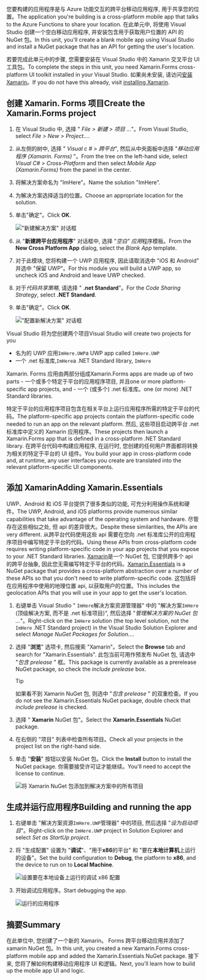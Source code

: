 <span data-ttu-id="d7b77-101">您要构建的应用程序是与 Azure 功能交互的跨平台移动应用程序, 用于共享您的位置。</span><span class="sxs-lookup"><span data-stu-id="d7b77-101">The application you're building is a cross-platform mobile app that talks to the Azure Functions to share your location.</span></span> <span data-ttu-id="d7b77-102">在此单元中, 将使用 Visual Studio 创建一个空白移动应用程序, 并安装包含用于获取用户位置的 API 的 NuGet 包。</span><span class="sxs-lookup"><span data-stu-id="d7b77-102">In this unit, you'll create a blank mobile app using Visual Studio and install a NuGet package that has an API for getting the user's location.</span></span>

<span data-ttu-id="d7b77-103">若要完成此单元中的步骤, 您需要安装在 Visual Studio 中的 Xamarin 交叉平台 UI 工具包。</span><span class="sxs-lookup"><span data-stu-id="d7b77-103">To complete the steps in this unit, you need Xamarin.Forms cross-platform UI toolkit installed in your Visual Studio.</span></span> <span data-ttu-id="d7b77-104">如果尚未安装, 请访问[安装 Xamarin](https://docs.microsoft.com/xamarin/get-started/installation/?tabs=windows)。</span><span class="sxs-lookup"><span data-stu-id="d7b77-104">If you do not have this already, visit [installing Xamarin](https://docs.microsoft.com/xamarin/get-started/installation/?tabs=windows).</span></span>

## <a name="create-the-xamarinforms-project"></a><span data-ttu-id="d7b77-105">创建 Xamarin. Forms 项目</span><span class="sxs-lookup"><span data-stu-id="d7b77-105">Create the Xamarin.Forms project</span></span>

1. <span data-ttu-id="d7b77-106">在 Visual Studio 中, 选择 " *File > 新建 > 项目 ...*"。</span><span class="sxs-lookup"><span data-stu-id="d7b77-106">From Visual Studio, select *File > New > Project...*.</span></span>

1. <span data-ttu-id="d7b77-107">从左侧的树中, 选择 " *Visual c # > 跨平台*", 然后从中央面板中选择 "*移动应用程序 (Xamarin. Forms)* "。</span><span class="sxs-lookup"><span data-stu-id="d7b77-107">From the tree on the left-hand side, select *Visual C# > Cross-Platform* and then select *Mobile App (Xamarin.Forms)* from the panel in the center.</span></span>

1. <span data-ttu-id="d7b77-108">将解决方案命名为 "ImHere"。</span><span class="sxs-lookup"><span data-stu-id="d7b77-108">Name the solution "ImHere".</span></span>

1. <span data-ttu-id="d7b77-109">为解决方案选择适当的位置。</span><span class="sxs-lookup"><span data-stu-id="d7b77-109">Choose an appropriate location for the solution.</span></span>

1. <span data-ttu-id="d7b77-110">单击"确定"。</span><span class="sxs-lookup"><span data-stu-id="d7b77-110">Click **OK**.</span></span>

    !["新建解决方案" 对话框](../media/2-new-solution-dialog.png)

1. <span data-ttu-id="d7b77-112">从 "**新建跨平台应用程序**" 对话框中, 选择 "*空白" 应用*程序模板。</span><span class="sxs-lookup"><span data-stu-id="d7b77-112">From the **New Cross Platform App** dialog, select the *Blank App* template.</span></span>

1. <span data-ttu-id="d7b77-113">对于此模块, 您将构建一个 UWP 应用程序, 因此请取消选中 "iOS 和 Android" 并选中 "保留 UWP"。</span><span class="sxs-lookup"><span data-stu-id="d7b77-113">For this module you will build a UWP app, so uncheck iOS and Android and leave UWP checked.</span></span>

1. <span data-ttu-id="d7b77-114">对于*代码共享策略*, 请选择 " **.net Standard**"。</span><span class="sxs-lookup"><span data-stu-id="d7b77-114">For the *Code Sharing Strategy*, select **.NET Standard**.</span></span>

1. <span data-ttu-id="d7b77-115">单击"确定"。</span><span class="sxs-lookup"><span data-stu-id="d7b77-115">Click **OK**.</span></span>

    !["配置新解决方案" 对话框](../media/2-configure-solution-dialog.png)

<span data-ttu-id="d7b77-117">Visual Studio 将为您创建两个项目</span><span class="sxs-lookup"><span data-stu-id="d7b77-117">Visual Studio will create two projects for you</span></span>

   - <span data-ttu-id="d7b77-118">名为的 UWP 应用`ImHere.UWP`</span><span class="sxs-lookup"><span data-stu-id="d7b77-118">a UWP app called `ImHere.UWP`</span></span>
   - <span data-ttu-id="d7b77-119">一个 .net 标准库,`ImHere`</span><span class="sxs-lookup"><span data-stu-id="d7b77-119">a .NET Standard library, `ImHere`</span></span>

<span data-ttu-id="d7b77-120">Xamarin. Forms 应用由两部分组成</span><span class="sxs-lookup"><span data-stu-id="d7b77-120">Xamarin.Forms apps are made up of two parts</span></span>
    - <span data-ttu-id="d7b77-121">一个或多个特定于平台的应用程序项目, 并且</span><span class="sxs-lookup"><span data-stu-id="d7b77-121">one or more platform-specific app projects, and</span></span>
    - <span data-ttu-id="d7b77-122">一个 (或多个) .net 标准库。</span><span class="sxs-lookup"><span data-stu-id="d7b77-122">one (or more) .NET Standard libraries.</span></span>

<span data-ttu-id="d7b77-123">特定于平台的应用程序项目包含在相关平台上运行应用程序所需的特定于平台的代码。</span><span class="sxs-lookup"><span data-stu-id="d7b77-123">The platform-specific app projects contain the platform-specific code needed to run an app on the relevant platform.</span></span> <span data-ttu-id="d7b77-124">然后, 这些项目启动跨平台 .net 标准库中定义的 Xamarin 应用程序。</span><span class="sxs-lookup"><span data-stu-id="d7b77-124">These projects then launch a Xamarin.Forms app that is defined in a cross-platform .NET Standard library.</span></span> <span data-ttu-id="d7b77-125">在跨平台代码中构建应用程序, 在运行时, 您创建的任何用户界面都将转换为相关的特定于平台的 UI 组件。</span><span class="sxs-lookup"><span data-stu-id="d7b77-125">You build your app in cross-platform code and, at runtime, any user interfaces you create are translated into the relevant platform-specific UI components.</span></span>

## <a name="adding-xamarinessentials"></a><span data-ttu-id="d7b77-126">添加 Xamarin</span><span class="sxs-lookup"><span data-stu-id="d7b77-126">Adding Xamarin.Essentials</span></span>

<span data-ttu-id="d7b77-127">UWP、Android 和 iOS 平台提供了很多类似的功能, 可充分利用操作系统和硬件。</span><span class="sxs-lookup"><span data-stu-id="d7b77-127">The UWP, Android, and iOS platforms provide numerous similar capabilities that take advantage of the operating system and hardware.</span></span> <span data-ttu-id="d7b77-128">尽管存在这些相似之处, 但 api 的差异很大。</span><span class="sxs-lookup"><span data-stu-id="d7b77-128">Despite these similarities, the APIs are very different.</span></span> <span data-ttu-id="d7b77-129">从跨平台代码使用这些 api 需要在您向 .net 标准库公开的应用程序项目中编写特定于平台的代码。</span><span class="sxs-lookup"><span data-stu-id="d7b77-129">Using these APIs from cross-platform code requires writing platform-specific code in your app projects that you expose to your .NET Standard libraries.</span></span> <span data-ttu-id="d7b77-130">[Xamarin](https://docs.microsoft.com/xamarin/essentials/?azure-portal=true)是一个 NuGet 包, 它提供跨多个 api 的跨平台抽象, 因此您无需编写特定于平台的代码。</span><span class="sxs-lookup"><span data-stu-id="d7b77-130">[Xamarin.Essentials](https://docs.microsoft.com/xamarin/essentials/?azure-portal=true) is a NuGet package that provides a cross-platform abstraction over a number of these APIs so that you don't need to write platform-specific code.</span></span> <span data-ttu-id="d7b77-131">这包括将在应用程序中使用的地理位置 api, 以获取用户的位置。</span><span class="sxs-lookup"><span data-stu-id="d7b77-131">This includes the geolocation APIs that you will use in your app to get the user's location.</span></span>

1. <span data-ttu-id="d7b77-132">右键单击 Visual Studio " `ImHere`解决方案资源管理器" 中的 "解决方案`ImHere` (顶级解决方案, 而不是 .net 标准项目)", 然后选择 "*管理解决方案的 NuGet 包 ...*"。</span><span class="sxs-lookup"><span data-stu-id="d7b77-132">Right-click on the `ImHere` solution (the top level solution, not the `ImHere` .NET Standard project) in the Visual Studio Solution Explorer and select *Manage NuGet Packages for Solution...*.</span></span>

1. <span data-ttu-id="d7b77-133">选择 "**浏览**" 选项卡, 然后搜索 "Xamarin"。</span><span class="sxs-lookup"><span data-stu-id="d7b77-133">Select the **Browse** tab and search for "Xamarin.Essentials".</span></span> <span data-ttu-id="d7b77-134">此包当前可用作预发布 NuGet 包, 请选中 "*包含 prelease* " 框。</span><span class="sxs-lookup"><span data-stu-id="d7b77-134">This package is currently available as a prerelease NuGet package, so check the *include prelease* box.</span></span>

    > [!TIP]
    > <span data-ttu-id="d7b77-135">如果看不到 Xamarin NuGet 包, 则选中 "*包含 prelease* " 的双重检查。</span><span class="sxs-lookup"><span data-stu-id="d7b77-135">If you do not see the Xamarin.Essentials NuGet package, double check that *include prelease* is checked.</span></span> 

1. <span data-ttu-id="d7b77-136">选择 " **Xamarin** NuGet 包"。</span><span class="sxs-lookup"><span data-stu-id="d7b77-136">Select the **Xamarin.Essentials** NuGet package.</span></span>

1. <span data-ttu-id="d7b77-137">在右侧的 "项目" 列表中检查所有项目。</span><span class="sxs-lookup"><span data-stu-id="d7b77-137">Check all your projects in the project list on the right-hand side.</span></span>

1. <span data-ttu-id="d7b77-138">单击 "**安装**" 按钮以安装 NuGet 包。</span><span class="sxs-lookup"><span data-stu-id="d7b77-138">Click the **Install** button to install the NuGet package.</span></span> <span data-ttu-id="d7b77-139">你需要接受许可证才能继续。</span><span class="sxs-lookup"><span data-stu-id="d7b77-139">You'll need to accept the license to continue.</span></span>

    ![将 Xamarin NuGet 包添加到解决方案中的所有项目](../media/2-add-essentials-nuget.png)

## <a name="building-and-running-the-app"></a><span data-ttu-id="d7b77-141">生成并运行应用程序</span><span class="sxs-lookup"><span data-stu-id="d7b77-141">Building and running the app</span></span>

1. <span data-ttu-id="d7b77-142">右键单击 "解决方案资源`ImHere.UWP`管理器" 中的项目, 然后选择 "*设为启动项目*"。</span><span class="sxs-lookup"><span data-stu-id="d7b77-142">Right-click on the `ImHere.UWP` project in Solution Explorer and select *Set as StartUp project*.</span></span>

1. <span data-ttu-id="d7b77-143">将 "生成配置" 设置为 "**调试**"、"用于**x86**的平台" 和 "要在**本地计算机**上运行的设备"。</span><span class="sxs-lookup"><span data-stu-id="d7b77-143">Set the build configuration to **Debug**, the platform to **x86**, and the device to run on to **Local Machine**.</span></span>

    ![设置要在本地设备上运行的调试 x86 配置](../media/2-debug-configuration.png)

1. <span data-ttu-id="d7b77-145">开始调试应用程序。</span><span class="sxs-lookup"><span data-stu-id="d7b77-145">Start debugging the app.</span></span>

    ![运行的应用程序](../media/2-debuging-app.png)

## <a name="summary"></a><span data-ttu-id="d7b77-147">摘要</span><span class="sxs-lookup"><span data-stu-id="d7b77-147">Summary</span></span>

<span data-ttu-id="d7b77-148">在此单位中, 您创建了一个新的 Xamarin。 Forms 跨平台移动应用并添加了 xamarin NuGet 包。</span><span class="sxs-lookup"><span data-stu-id="d7b77-148">In this unit, you created a new Xamarin.Forms cross-platform mobile app and added the Xamarin.Essentials NuGet package.</span></span> <span data-ttu-id="d7b77-149">接下来, 您将了解如何构建移动应用程序 UI 和逻辑。</span><span class="sxs-lookup"><span data-stu-id="d7b77-149">Next, you'll learn how to build up the mobile app UI and logic.</span></span>